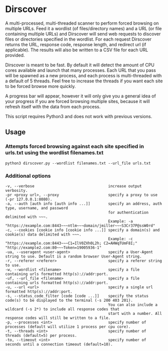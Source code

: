 # Dirscover
A multi-processed, multi-threaded scanner to perform forced browsing on multiple URLs. Feed it a wordlist (of files/directory names) and a URL (or file containing multiple URLs) and Dirscover will send web requests to discover files or directories specified in the wordlist. For each request Dirscover returns the URL, response code, response length, and redirect url (if applicable). The results will also be written to a CSV file for each URL provided.

Dirscover is meant to be fast. By default it will detect the amount of CPU cores available and launch that many processes. Each URL that you pass will be spawned as a new process, and each process is multi-threaded with a default of 5 threads. Feel free to increase the threads if you want each site to be forced browse more quickly.

A progress bar will appear, however it will only give you a general idea of your progress if you are forced browsing multiple sites, because it will refresh itself with the data from each process.

This script requires Python3 and does not work with previous versions.

## Usage

### Attempts forced browsing against each site specified in urls.txt using the wordlist filenames.txt
`python3 dirscover.py --wordlist filenames.txt --url_file urls.txt`

### Additional options
```
-v, --verbose                                 increase output verbosity.
-pr <proxy url>, --proxy                      specify a proxy to use (-pr 127.0.0.1:8080).
-a, --auth [auth info [auth info ...]]        specify an address, auth type, username, and password
                                              for authentication delimited with ~~~. 
                                              Example: -a "https://example.com:8443~~~ntlm~~~domain/jmiller~~~S3Cr37P@ssW0rd"
-c, --cookies [cookie info [cookie info ...]] specify a domain(s) and cookie(s) data delimited with ~~~. 
                                              Example: -c "https://example.com:8443~~~C1=IlV0ZXh0L2h; C2=AHWqTUmF8I;" "http://example2.com:80~~~Token=19005936-1"
-ua, --useragent <user-agent>                 specify a User-Agent string to use. Default is a random browser User-Agent string.
-r, --referer <referer>                       specify a referer string to use.
-w, --wordlist <filename>                     specify a file containing urls formatted http(s)://addr:port.
-uf, --url_file <filename>                    specify a file containing urls formatted http(s)://addr:port.
-u, --url <url>                               specify a single url formatted http(s)://addr:port.
-s, --status_code_filter [code [code ...]]    specify the status code(s) to be displayed to the terminal (-s 200 403 201). 
                                              You can also include a wildcard (-s 2*) to include all response codes that 
                                              start with a number. All response codes will still be written to a file.
-p, --processes <int>                         specify number of processes (default will utilize 1 process per cpu core).
-t, --threads <int>                           specify number of threads (default=5) per process.
-to, --timeout <int>                          specify number of seconds until a connection timeout (default=10).
```
